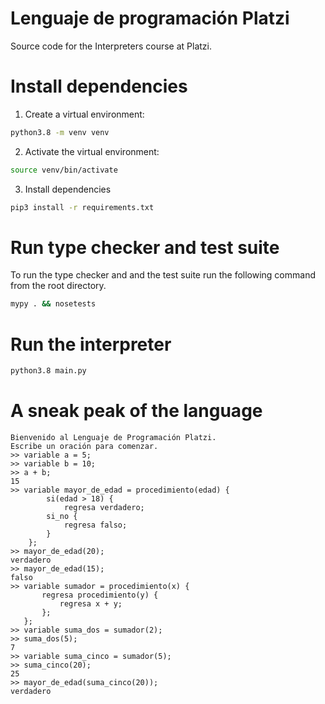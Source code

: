 # Lenguaje de programación Platzi

Source code for the Interpreters course at Platzi.

# Install dependencies

1. Create a virtual environment:
```bash
python3.8 -m venv venv
```

2. Activate the virtual environment:
```bash
source venv/bin/activate
```

3. Install dependencies
```bash
pip3 install -r requirements.txt
```

# Run type checker and test suite

To run the type checker and and the test suite run the following command from
the root directory.

```bash
mypy . && nosetests
```

# Run the interpreter
```bash
python3.8 main.py
```

# A sneak peak of the language
```
Bienvenido al Lenguaje de Programación Platzi.
Escribe un oración para comenzar.
>> variable a = 5;
>> variable b = 10;
>> a + b;
15
>> variable mayor_de_edad = procedimiento(edad) { 
        si(edad > 18) { 
            regresa verdadero;
        si_no {
            regresa falso;
        }
    };
>> mayor_de_edad(20);
verdadero
>> mayor_de_edad(15);
falso
>> variable sumador = procedimiento(x) {
       regresa procedimiento(y) {
           regresa x + y;
       };
   };
>> variable suma_dos = sumador(2);
>> suma_dos(5);
7
>> variable suma_cinco = sumador(5);
>> suma_cinco(20);
25
>> mayor_de_edad(suma_cinco(20));
verdadero
```

